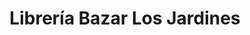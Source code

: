 ---
title: "Librería Bazar Los Jardines"
url: /san-juan-de-lurigancho/libreria-bazar-los-jardines/
shop: Lebensmittel
---